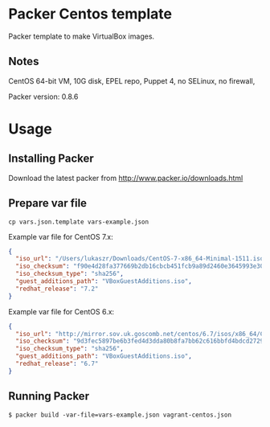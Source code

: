 Packer Centos template
==============

Packer template to make VirtualBox images.

Notes
-----
CentOS 64-bit VM, 10G disk, EPEL repo, Puppet 4, no SELinux, no firewall,

Packer version: 0.8.6

Usage
=====

Installing Packer
-----------------

Download the latest packer from http://www.packer.io/downloads.html

Prepare var file
----------------------

`cp vars.json.template vars-example.json`

Example var file for CentOS 7.x:

```json
{
  "iso_url": "/Users/lukaszr/Downloads/CentOS-7-x86_64-Minimal-1511.iso",
  "iso_checksum": "f90e4d28fa377669b2db16cbcb451fcb9a89d2460e3645993e30e137ac37d284",
  "iso_checksum_type": "sha256",
  "guest_additions_path": "VBoxGuestAdditions.iso",
  "redhat_release": "7.2"
}

```
Example var file for CentOS 6.x:

```json
{
  "iso_url": "http://mirror.sov.uk.goscomb.net/centos/6.7/isos/x86_64/CentOS-6.7-x86_64-minimal.iso",
  "iso_checksum": "9d3fec5897be6b3fed4d3dda80b8fa7bb62c616bbfd4bdcd27295ca9b764f498",
  "iso_checksum_type": "sha256",
  "guest_additions_path": "VBoxGuestAdditions.iso",
  "redhat_release": "6.7"
}

```

Running Packer
--------------

`$ packer build -var-file=vars-example.json vagrant-centos.json` 
